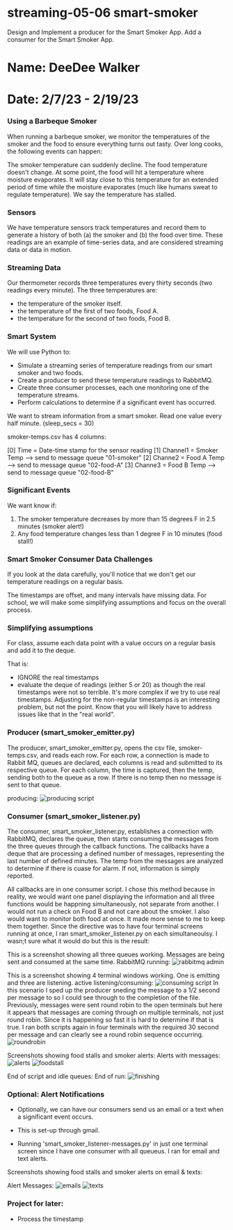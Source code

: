 # streaming-05-06 smart-smoker
Design and Implement a producer for the Smart Smoker App. Add a consumer for the Smart Smoker App.

# Name: DeeDee Walker
# Date: 2/7/23 - 2/19/23

### Using a Barbeque Smoker
When running a barbeque smoker, we monitor the temperatures of the smoker and the food to ensure everything turns out tasty. Over long cooks, the following events can happen:

The smoker temperature can suddenly decline.
The food temperature doesn't change. At some point, the food will hit a temperature where moisture evaporates. It will stay close to this temperature for an extended period of time while the moisture evaporates (much like humans sweat to regulate temperature). We say the temperature has stalled.

### Sensors
We have temperature sensors track temperatures and record them to generate a history of both (a) the smoker and (b) the food over time. These readings are an example of time-series data, and are considered streaming data or data in motion.

### Streaming Data
Our thermometer records three temperatures every thirty seconds (two readings every minute). The three temperatures are:

- the temperature of the smoker itself.
- the temperature of the first of two foods, Food A.
- the temperature for the second of two foods, Food B.

### Smart System
We will use Python to:

- Simulate a streaming series of temperature readings from our smart smoker and two foods.
- Create a producer to send these temperature readings to RabbitMQ.
- Create three consumer processes, each one monitoring one of the temperature streams. 
- Perform calculations to determine if a significant event has occurred.

We want to stream information from a smart smoker. Read one value every half minute. (sleep_secs = 30)

smoker-temps.csv has 4 columns:

[0] Time = Date-time stamp for the sensor reading
[1] Channel1 = Smoker Temp --> send to message queue "01-smoker"
[2] Channe2 = Food A Temp --> send to message queue "02-food-A"
[3] Channe3 = Food B Temp --> send to message queue "02-food-B"

### Significant Events
We want know if:

1. The smoker temperature decreases by more than 15 degrees F in 2.5 minutes (smoker alert!)
2. Any food temperature changes less than 1 degree F in 10 minutes (food stall!)

### Smart Smoker Consumer Data Challenges
If you look at the data carefully, you'll notice that we don't get our temperature readings on a regular basis. 

The timestamps are offset, and many intervals have missing data. 
For school, we will make some simplifying assumptions and focus on the overall process. 

### Simplifying assumptions
For class, assume each data point with a value occurs on a regular basis and add it to the deque. 

That is: 
- IGNORE the real timestamps
- evaluate the deque of readings (either 5 or 20) as though the real timestamps were not so terrible.
It's more complex if we try to use real timestamps. Adjusting for the non-regular timestamps is an interesting problem, but not the point. Know that you will likely have to address issues like that in the "real world". 

### Producer (smart_smoker_emitter.py)
The producer, smart_smoker_emitter.py, opens the csv file, smoker-temps.csv, and reads each row. For each row, a connection is made to Rabbit MQ, queues are declared, each columns is read and submitted to its respective queue. For each column, the time is captured, then the temp, sending both to the queue as a row. If there is no temp then no message is sent to that queue.

producing:
![producing script](https://github.com/ddwalk77/streaming-05-smart-smoker/blob/main/producing.png "producing script")

### Consumer (smart_smoker_listener.py)

The consumer, smart_smoker_listener.py, establishes a connection with RabbitMQ, declares the queue, then starts consuming the messages from the three queues through the callback functions. The callbacks have a deque that are processing a defined number of messages, representing the last number of defined minutes. The temp from the messages are analyzed to determine if there is cuase for alarm. If not, information is simply reported.

All callbacks are in one consumer script. I chose this method because in reality, we would want one panel displaying the information and all three functions would be happning simultaneously, not separate from another. I would not run a check on Food B and not care about the smoker. I also would want to monitor both food at once. It made more sense to me to keep them together. Since the directive was to have four terminal screens running at once, I ran smart_smoker_listener.py on each simultaneoulsy. I wasn;t sure what it would do but this is the result:

This is a screenshot showing all three queues working. Messages are being sent and consumed at the same time.
RabbitMQ running:
![rabbitmq admin](https://github.com/ddwalk77/streaming-05-smart-smoker/blob/main/rabbitmqadmin.png "rabbitmq admin")

This is a screenshot showing 4 terminal windows working. One is emitting and three are listening.
active listening/consuming:
![consuming script](https://github.com/ddwalk77/streaming-05-smart-smoker/blob/main/listeners.png "listening")
In this scenario I sped up the producer sneding the message to a 1/2 second per message to so I could see through to the completion of the file. Previously, messages were sent round robin to the open terminals but here it appears that messages are coming through on multiple terminals, not just round robin. Since it is happening so fast it is hard to determine if that is true. I ran both scripts again in four terminals with the required 30 second per message and can clearly see a round robin sequence occurring.
![roundrobin](https://github.com/ddwalk77/streaming-05-smart-smoker/blob/main/roundrobin.png "roundrobin")

Screenshots showing food stalls and smoker alerts:
Alerts with messages:
![alerts](https://github.com/ddwalk77/streaming-05-smart-smoker/blob/main/alerts.png "alerts")
![foodstall](https://github.com/ddwalk77/streaming-05-smart-smoker/blob/main/foodstall.png "foodstall")

End of script and idle queues:
End of run:
![finishing](https://github.com/ddwalk77/streaming-05-smart-smoker/blob/main/finished.png "finishing")

### Optional: Alert Notifications
- Optionally, we can have our consumers send us an email or a text when a significant event occurs. 
- This is set-up through gmail.

- Running 'smart_smoker_listener-messages.py' in just one terminal screen since I have one consumer with all queueus. I ran for email and text alerts.

Screenshots showing food stalls and smoker alerts on email & texts:

Alert Messages:
![emails](https://github.com/ddwalk77/streaming-05-smart-smoker/blob/main/emailalerts.png "Email alerts")
![texts](https://github.com/ddwalk77/streaming-05-smart-smoker/blob/main/textsalerts.png "Texts alerts")

### Project for later:
- Process the timestamp